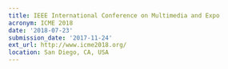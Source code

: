 ```yaml
---
title: IEEE International Conference on Multimedia and Expo
acronym: ICME 2018
date: '2018-07-23'
submission_date: '2017-11-24'
ext_url: http://www.icme2018.org/
location: San Diego, CA, USA
---
```

